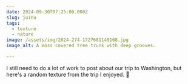 ```yaml
---
date: 2024-09-30T07:25:00.000Z
slug: ju1nu
tags:
  - texture
  - nature
image: /assets/img/2024-274-1727681149108.jpg
image_alt: A moss covered tree trunk with deep grooves.

---
```


I still need to do a lot of work to post about our trip to Washington, but here's a random texture from the trip I enjoyed. 🌲

